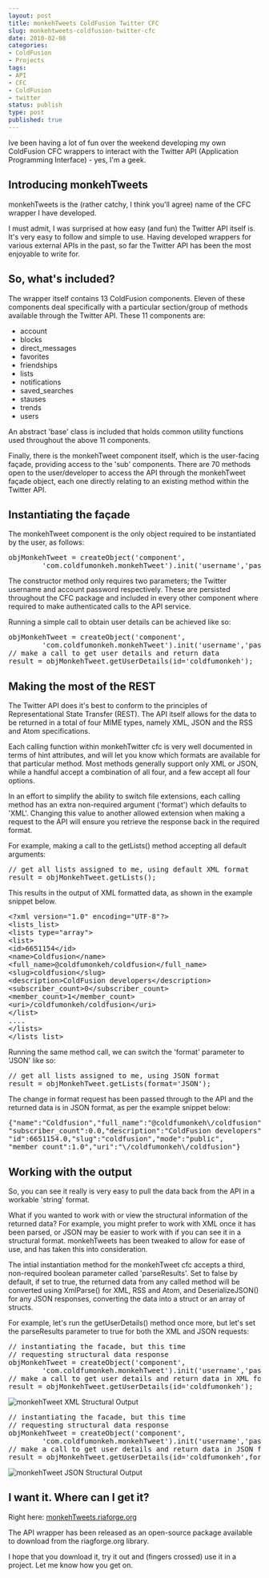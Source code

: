```yaml
---
layout: post
title: monkehTweets ColdFusion Twitter CFC
slug: monkehtweets-coldfusion-twitter-cfc
date: 2010-02-08
categories:
- ColdFusion
- Projects
tags:
- API
- CFC
- ColdFusion
- twitter
status: publish
type: post
published: true
---
```

<p>Ive been having a lot of fun over the weekend developing my own ColdFusion CFC wrappers to interact with the Twitter API (Application Programming Interface) - yes, I'm a geek.</p>
<h2>Introducing monkehTweets</h2>
<p>monkehTweets is the (rather catchy, I think you'll agree) name of the CFC wrapper I have developed.</p>
<p>I must admit, I was surprised at how easy (and fun) the Twitter API itself is. It's very easy to follow and simple to use. Having developed wrappers for various external APIs in the past, so far the Twitter API has been the most enjoyable to write for.</p>
<h2>So, what's included?</h2>
<p>The wrapper itself contains 13 ColdFusion components. Eleven of these components deal specifically with a particular section/group of methods available through the Twitter API. These 11 components are:</p>
<ul>
<li>account</li>
<li>blocks</li>
<li>direct_messages</li>
<li>favorites</li>
<li>friendships</li>
<li>lists</li>
<li>notifications</li>
<li>saved_searches</li>
<li>stauses</li>
<li>trends</li>
<li>users</li>
</ul>
<p>An abstract 'base' class is included that holds common utility functions used throughout the above 11 components.</p>
<p>Finally, there is the monkehTweet component itself, which is the user-facing façade, providing access to the 'sub' components. There are 70 methods open to the user/developer to access the API through the monkehTweet façade object, each one directly relating to an existing method within the Twitter API.</p>
<h2>Instantiating the façade</h2>
<p>The monkehTweet component is the only object required to be instantiated by the user, as follows:</p>
<pre name="code" class="java">objMonkehTweet = createObject('component',
        'com.coldfumonkeh.monkehTweet').init('username','password');</pre>
<p>The constructor method only requires two parameters; the Twitter username and account password respectively. These are persisted throughout the CFC package and included in every other component where required to make authenticated calls to the API service.</p>
<p>Running a simple call to obtain user details can be achieved like so:</p>
<pre  name="code" class="java">objMonkehTweet = createObject('component',
        'com.coldfumonkeh.monkehTweet').init('username','password');
// make a call to get user details and return data
result = objMonkehTweet.getUserDetails(id='coldfumonkeh');</pre>
<h2>Making the most of the REST</h2>
<p>The Twitter API does it's best to conform to the principles of Representational State Transfer (REST). The API itself allows for the data to be returned in a total of four MIME types, namely XML, JSON and the RSS and Atom specifications.</p>
<p>Each calling function within monkehTwitter cfc is very well documented in terms of hint attributes, and will let you know which formats are available for that particular method. Most methods generally support only XML or JSON, while a handful accept a combination of all four, and a few accept all four options.</p>
<p>In an effort to simplify the ability to switch file extensions, each calling method has an extra non-required argument ('format') which defaults to 'XML'. Changing this value to another allowed extension when making a request to the API will ensure you retrieve the response back in the required format.</p>
<p>For example, making a call to the getLists() method accepting all default arguments:</p>
<pre  name="code" class="java">// get all lists assigned to me, using default XML format
result = objMonkehTweet.getLists();</pre>
<p>This results in the output of XML formatted data, as shown in the example snippet below.</p>
<pre  name="code" class="xml:nocontrols">&lt;?xml version="1.0" encoding="UTF-8"?&gt;
&lt;lists_list&gt;
&lt;lists type="array"&gt;
&lt;list&gt;
&lt;id&gt;6651154&lt;/id&gt;
&lt;name&gt;Coldfusion&lt;/name&gt;
&lt;full_name&gt;@coldfumonkeh/coldfusion&lt;/full_name&gt;
&lt;slug&gt;coldfusion&lt;/slug&gt;
&lt;description&gt;ColdFusion developers&lt;/description&gt;
&lt;subscriber_count&gt;0&lt;/subscriber_count&gt;
&lt;member_count&gt;1&lt;/member_count&gt;
&lt;uri&gt;/coldfumonkeh/coldfusion&lt;/uri&gt;
&lt;/list&gt;
....
&lt;/lists&gt;
&lt;/lists_list&gt;
</pre>
<p>Running the same method call, we can switch the 'format' parameter to 'JSON' like so:</p>
<pre  name="code" class="java">// get all lists assigned to me, using JSON format
result = objMonkehTweet.getLists(format='JSON');</pre>
<p>The change in format request has been passed through to the API and the returned data is in JSON format, as per the example snippet below:</p>
<pre  name="code" class="js:nocontrols">{"name":"Coldfusion","full_name":"@coldfumonkeh\/coldfusion",
"subscriber_count":0.0,"description":"ColdFusion developers",
"id":6651154.0,"slug":"coldfusion","mode":"public",
"member_count":1.0","uri":"\/coldfumonkeh\/coldfusion"}</pre>
<h2>Working with the output</h2>
<p>So, you can see it really is very easy to pull the data back from the API in a workable 'string' format.</p>
<p>What if you wanted to work with or view the structural information of the returned data? For example, you might prefer to work with XML once it has been parsed, or JSON may be easier to work with if you can see it in a structural format. monkehTweets has been tweaked to allow for ease of use, and has taken this into consideration.</p>
<p>The intial instantiation method for the monkehTweet cfc accepts a third, non-required boolean parameter called 'parseResults'. Set to false by default, if set to true, the returned data from any called method will be converted using XmlParse() for XML, RSS and Atom, and DeserializeJSON() for any JSON responses, converting the data into a struct or an array of structs.</p>
<p>For example, let's run the getUserDetails() method once more, but let's set the parseResults parameter to true for both the XML and JSON requests:</p>
<pre  name="code" class="java">// instantiating the facade, but this time
// requesting structural data response
objMonkehTweet = createObject('component',
        'com.coldfumonkeh.monkehTweet').init('username','password',true);
// make a call to get user details and return data in XML format
result = objMonkehTweet.getUserDetails(id='coldfumonkeh');</pre>
<p><img  title="monkehTweet XML Structural Output" src="/assets/uploads/2010/02/monkehTweet_XMLStruct-724x1024.png" alt="monkehTweet XML Structural Output" /></p>
<pre  name="code" class="java">// instantiating the facade, but this time
// requesting structural data response
objMonkehTweet = createObject('component',
        'com.coldfumonkeh.monkehTweet').init('username','password',true);
// make a call to get user details and return data in JSON format
result = objMonkehTweet.getUserDetails(id='coldfumonkeh',format='json');</pre>
<p><img title="monkehTweet JSON Structural Output" src="/assets/uploads/2010/02/monkehTweet_JSONStruct.png" alt="monkehTweet JSON Structural Output" /></p>
<h2>I want it. Where can I get it?</h2>
<p>Right here: <a title="Download monkehTweets from riaforge.org" href="http://monkehtweet.riaforge.org/" target="_blank">monkehTweets.riaforge.org</a></p>
<p>The API wrapper has been released as an open-source package available to download from the riagforge.org library.</p>
<p>I hope that you download it, try it out and (fingers crossed) use it in a project. Let me know how you get on.</p>
